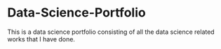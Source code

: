 # Data-Science-Portfolio
This is a data science portfolio consisting of all the data science related works that I have done.
